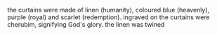 the curtains were made of linen (humanity), coloured blue (heavenly), purple (royal) and
scarlet (redemption). ingraved on the curtains were cherubim, signifying God's glory.
the linen was twined
